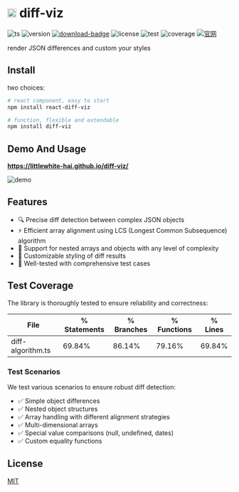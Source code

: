 # <img src="./public/diff.ico" height="20" /> diff-viz

![ts][ts-badge]
![version][version-badge]
[![download-badge]][download-link]
![license][license-badge]
![test][test-badge]
![coverage][coverage-badge]
[![官网](https://img.shields.io/badge/Demo-example.com-red.svg)](https://littlewhite-hai.github.io/diff-viz/)

render JSON differences and custom your styles

## Install

two choices:

```bash
# react component, easy to start
npm install react-diff-viz

# function, flexible and extendable
npm install diff-viz
```

## Demo And Usage

**https://littlewhite-hai.github.io/diff-viz/**

![demo](./docs/public/demo.png)

## Features

- 🔍 Precise diff detection between complex JSON objects
- ⚡ Efficient array alignment using LCS (Longest Common Subsequence) algorithm
- 🔄 Support for nested arrays and objects with any level of complexity
- 🎨 Customizable styling of diff results
- 🧪 Well-tested with comprehensive test cases

## Test Coverage

The library is thoroughly tested to ensure reliability and correctness:

| File              | % Statements | % Branches | % Functions | % Lines |
| ----------------- | ------------ | ---------- | ----------- | ------- |
| diff-algorithm.ts | 69.84%       | 86.14%     | 79.16%      | 69.84%  |

### Test Scenarios

We test various scenarios to ensure robust diff detection:

- ✅ Simple object differences
- ✅ Nested object structures
- ✅ Array handling with different alignment strategies
- ✅ Multi-dimensional arrays
- ✅ Special value comparisons (null, undefined, dates)
- ✅ Custom equality functions

## License

[MIT](/LICENSE)

[ts-badge]: https://badgen.net/badge/-/TypeScript/blue?icon=typescript&label
[download-badge]: https://img.shields.io/npm/dm/diff-viz
[download-link]: https://www.npmjs.com/package/diff-viz
[version-badge]: https://img.shields.io/npm/v/diff-viz
[license-badge]: https://img.shields.io/github/license/Milkdown/milkdown
[test-badge]: https://img.shields.io/badge/tests-22%20passed-brightgreen
[coverage-badge]: https://img.shields.io/badge/coverage-86%25%20branches-yellow
